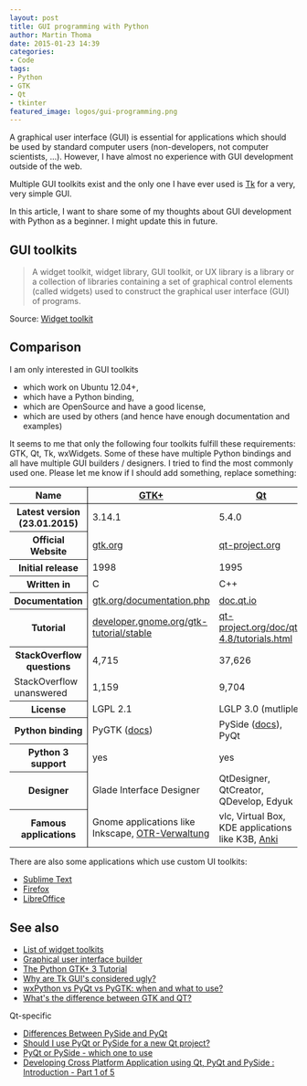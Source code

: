```yaml
---
layout: post
title: GUI programming with Python
author: Martin Thoma
date: 2015-01-23 14:39
categories: 
- Code
tags: 
- Python
- GTK
- Qt
- tkinter
featured_image: logos/gui-programming.png
---
```


A graphical user interface (GUI) is essential for applications which should be
used by standard computer users (non-developers, not computer scientists, ...).
However, I have almost no experience with GUI development outside of the web.

Multiple GUI toolkits exist and the only one I have ever used is
[Tk](https://en.wikipedia.org/wiki/Tk_(software)) for a very, very simple GUI.

In this article, I want to share some of my thoughts about GUI development with
Python as a beginner. I might update this in future.


## GUI toolkits

> A widget toolkit, widget library, GUI toolkit, or UX library is a library or
> a collection of libraries containing a set of graphical control elements
> (called widgets) used to construct the graphical user interface (GUI) of
> programs.

Source: [Widget toolkit](https://en.wikipedia.org/wiki/Widget_toolkit)


## Comparison

I am only interested in GUI toolkits

* which work on Ubuntu 12.04+,
* which have a Python binding,
* which are OpenSource and have a good license,
* which are used by others (and hence have enough documentation and examples)

It seems to me that only the following four toolkits fulfill these requirements:
GTK, Qt, Tk, wxWidgets. Some of these have multiple Python bindings and all
have multiple GUI builders / designers. I tried to find the most commonly used
one. Please let me know if I should add something, replace something:

<style>
    .data-table {
        border-collapse: collapse;
    }
    .border-bottom {
        border-bottom: 1px solid #000;
    }
    .border-right {
        border-right: 1px solid #000;
    }
</style>

<table class="data-table">
    <tr>
        <th class="border-bottom border-right">Name</th>
        <th class="border-bottom"><a href="https://en.wikipedia.org/wiki/GTK%2B">GTK+</a></th>
        <th class="border-bottom"><a href="https://en.wikipedia.org/wiki/Qt_(software)">Qt</a></th>
        <th class="border-bottom"><a href="https://en.wikipedia.org/wiki/Tk_(software)">Tk</a></th>
        <th class="border-bottom"><a href="https://en.wikipedia.org/wiki/WxWidgets">wxWidgets</a></th>
    </tr>
    <tr>
        <th class="border-right">Latest version (23.01.2015)</th>
        <td>3.14.1</td>
        <td>5.4.0</td>
        <td>8.6.3</td>
        <td>3.0.2</td>
    </tr>
    <tr>
        <th class="border-right">Official Website</th>
        <td><a href="http://www.gtk.org/">gtk.org</a></td>
        <td><a href="https://qt-project.org/">qt-project.org</a></td>
        <td><a href="http://www.tcl.tk/">tcl.tk</a></td>
        <td><a href="http://wxwidgets.org/">wxwidgets.org</a></td>
    </tr>
    <tr>
        <th class="border-right">Initial release</th>
        <td>1998</td>
        <td>1995</td>
        <td>1991</td>
        <td>1992</td>
    </tr>
    <tr>
        <th class="border-right">Written in</th>
        <td>C</td>
        <td>C++</td>
        <td>C</td>
        <td>C++</td>
    </tr>
    <tr>
        <th class="border-right">Documentation</th>
        <td><a href="http://www.gtk.org/documentation.php">gtk.org/documentation.php</a></td>
        <td><a href="http://doc.qt.io/">doc.qt.io</a></td>
        <td><a href="http://www.tkdocs.com/">tkdocs.com</a></td>
        <td><a href="http://wxwidgets.org/docs/">wxwidgets.org/docs</a></td>
    </tr>
    <tr>
        <th class="border-right">Tutorial</th>
        <td><a href="https://developer.gnome.org/gtk-tutorial/stable/">developer.gnome.org/gtk-tutorial/stable</a></td>
        <td><a href="http://qt-project.org/doc/qt-4.8/tutorials.html">qt-project.org/doc/qt-4.8/tutorials.html</a></td>
        <td><a href="http://www.tkdocs.com/tutorial/index.html">tkdocs.com/tutorial</a></td>
        <td><a href="https://www.wxwidgets.org/docs/tutorials/">wxwidgets.org/docs/tutorials</a></td>
    </tr>
    <tr>
        <th class="border-right">StackOverflow questions</th>
        <td>4,715</td>
        <td>37,626</td>
        <td>929</td>
        <td>1,918</td>
    </tr>
    <tr>
        <td class="border-right">StackOverflow unanswered</td>
        <td>1,159</td>
        <td>9,704</td>
        <td>208</td>
        <td>429</td>
    </tr>
    <tr>
        <th class="border-right">License</th>
        <td>LGPL 2.1&nbsp;</td>
        <td>LGLP 3.0 (mutliple</td>
        <td>BSD-style</td>
        <td>wxWindows License</td>
    </tr>
    <tr>
        <th class="border-right">Python binding</th>
        <td>PyGTK (<a href="http://www.pygtk.org/pygtk2reference/">docs</a>)</td>
        <td>PySide (<a href="http://qt-project.org/wiki/PySide">docs</a>), PyQt</td>
        <td>Tkinter (<a href="https://docs.python.org/3/library/tkinter.html">docs</a>)</td>
        <td>wxPython (<a href="http://www.wxpython.org/">docs</a>)</td>
    </tr>
    <tr>
        <th class="border-right">Python 3 support</th>
        <td>yes</td>
        <td>yes</td>
        <td>yes?</td>
        <td>yes</td>
    </tr>
    <tr>
        <th class="border-right">Designer</th>
        <td>Glade Interface Designer</td>
        <td>QtDesigner, QtCreator, QDevelop, Edyuk</td>
        <td>SpecTcl</td>
        <td>wxGlade</td>
    </tr>
    <tr>
        <th class="border-right">Famous applications</th>
        <td>Gnome applications like Inkscape, <a href="https://github.com/elbersb/otr-verwaltung">OTR-Verwaltung</a></td><!-- GTK-->
        <td>vlc, Virtual Box, KDE applications like K3B, <a href="https://github.com/dae/anki">Anki</a></td><!-- Qt-->
        <td>I could not find any</td><!-- Tk-->
        <td>Code::Blocks<br/>FileZilla<br/>0 A.D.</td><!-- wxwidgets-->
    </tr>
</table>

There are also some applications which use custom UI toolkits:

* [Sublime Text](https://news.ycombinator.com/item?id=2822114)
* [Firefox](https://en.wikipedia.org/wiki/Firefox)
* [LibreOffice](http://ask.libreoffice.org/en/question/81/which-gui-toolkit-is-used-by-lo/)


## See also

* [List of widget toolkits](https://en.wikipedia.org/wiki/List_of_widget_toolkits)
* [Graphical user interface builder](https://en.wikipedia.org/wiki/Graphical_user_interface_builder)
* [The Python GTK+ 3 Tutorial](https://python-gtk-3-tutorial.readthedocs.org/en/latest/)
* [Why are Tk GUI's considered ugly?](http://stackoverflow.com/q/349409/562769)
* [wxPython vs PyQt vs PyGTK: when and what to use?](http://stackoverflow.com/q/19584076/562769)
* [What's the difference between GTK and QT?](http://askubuntu.com/q/85144)

Qt-specific

* [Differences Between PySide and PyQt](http://qt-project.org/wiki/Differences_Between_PySide_and_PyQt)
* [Should I use PyQt or PySide for a new Qt project?](http://askubuntu.com/q/140740/10425)
* [PyQt or PySide - which one to use](http://stackoverflow.com/q/6888750/562769)
* [Developing Cross Platform Application using Qt, PyQt and PySide : Introduction - Part 1 of 5](http://pythonthusiast.pythonblogs.com/230_pythonthusiast/archive/1348_developing_cross_platform_application_using_qt_pyqt_and_pyside__introduction-part_1_of_5.html)